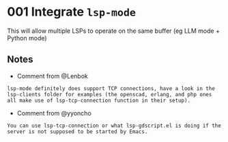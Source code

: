 # 001 Integrate `lsp-mode`

This will allow multiple LSPs to operate on the same buffer (eg LLM mode + Python mode)


## Notes

- Comment from @Lenbok

```
lsp-mode definitely does support TCP connections, have a look in the lsp-clients folder for examples (the openscad, erlang, and php ones all make use of lsp-tcp-connection function in their setup).
```

- Comment from @yyoncho

```
You can use lsp-tcp-connection or what lsp-gdscript.el is doing if the server is not supposed to be started by Emacs.
```
